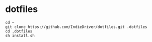# dotfiles
```
cd ~
git clone https://github.com/IndieDriver/dotfiles.git .dotfiles
cd .dotfiles
sh install.sh
```
